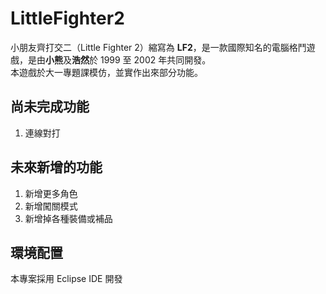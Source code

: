 # LittleFighter2
小朋友齊打交二（Little Fighter 2）縮寫為 **LF2**，是一款國際知名的電腦格鬥遊戲，是由**小熊**及**浩然**於 1999 至 2002 年共同開發。</br>
本遊戲於大一專題課模仿，並實作出來部分功能。

## 尚未完成功能
1. 連線對打

## 未來新增的功能
1. 新增更多角色
1. 新增闖關模式
1. 新增掉各種裝備或補品

## 環境配置
本專案採用 Eclipse IDE 開發